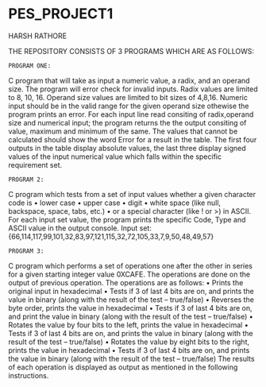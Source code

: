 # PES_PROJECT1

HARSH RATHORE

THE REPOSITORY CONSISTS OF 3 PROGRAMS WHICH ARE AS FOLLOWS:
    
    PROGRAM ONE:
C program that will take as input a numeric value, a radix, and an operand size. The program will error check for invalid inputs.  Radix values are limited to 8, 10, 16.  Operand size values are limited to bit sizes of 4,8,16.  Numeric input should be in the valid range for the given operand size othewise the program prints an error.  For each input line read consiting of radix,operand size and numerical input; the program returns the the output consiting of value, maximum and minimum of the same. The values that cannot be calculated should show the word Error for a result in the table.  The first four outputs in the table display absolute values, the last three display signed values of the input numerical value which falls within the specific requirement set.
    
    PROGRAM 2:
C program which tests from a set of input values whether a given character code is 
•	lower case
•	upper case
•	digit
•	white space (like null, backspace, space, tabs, etc.)
•	or a special character (like ! or >) in ASCII.  
For each input set value, the program prints the specific Code, Type and ASCII value in the output console.
Input set:  {66,114,117,99,101,32,83,97,121,115,32,72,105,33,7,9,50,48,49,57}

    PROGRAM 3:
C program which performs a set of operations one after the other in series for a given starting integer value 0XCAFE. The operations are done on the output of previous operation. The operations are as follows:
•	Prints the original input in hexadecimal
•	Tests if 3 of last 4 bits are on, and prints the value in binary (along with the result of the test – true/false)
•	Reverses the byte order, prints the value in hexadecimal
•	Tests if 3 of last 4 bits are on, and print the value in binary (along with the result of the test – true/false)
•	Rotates the value by four bits to the left, prints the value in hexadecimal
•	Tests if 3 of last 4 bits are on, and prints the value in binary (along with the result of the test – true/false)
•	Rotates the value by eight bits to the right, prints the value in hexadecimal
•	Tests if 3 of last 4 bits are on, and prints the value in binary (along with the result of the test – true/false)
The results of each operation is displayed as output as mentioned in the following instructions.



    

 

